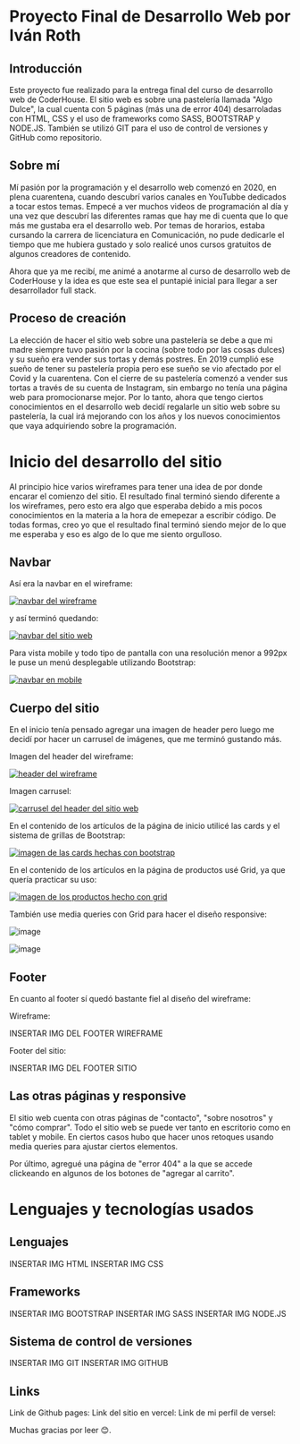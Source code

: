 # Proyecto Final de Desarrollo Web por Iván Roth

## Introducción

Este proyecto fue realizado para la entrega final del curso de desarrollo web de CoderHouse. El sitio web es sobre una pastelería llamada
"Algo Dulce", la cual cuenta con 5 páginas (más una de error 404) desarroladas con HTML, CSS y el uso de frameworks como SASS, BOOTSTRAP
y NODE.JS. También se utilizó GIT para el uso de control de versiones y GitHub como repositorio.

## Sobre mí

Mí pasión por la programación y el desarrollo web comenzó en 2020, en plena cuarentena, cuando descubrí varios canales en YouTubbe
dedicados a tocar estos temas. Empecé a ver muchos videos de programación al día y una vez que descubrí las diferentes ramas que hay
me di cuenta que lo que más me gustaba era el desarrollo web. Por temas de horarios, estaba cursando la carrera de licenciatura en
Comunicación, no pude dedicarle el tiempo que me hubiera gustado y solo realicé unos cursos gratuitos de algunos creadores de contenido.

Ahora que ya me recibí, me animé a anotarme al curso de desarrollo web de CoderHouse y la idea es que este sea el puntapié inicial para
llegar a ser desarrollador full stack.

## Proceso de creación

La elección de hacer el sitio web sobre una pastelería se debe a que mi madre siempre tuvo pasión por la cocina (sobre todo por las cosas
dulces) y su sueño era vender sus tortas y demás postres. En 2019 cumplió ese sueño de tener su pastelería propia pero ese sueño se vio 
afectado por el Covid y la cuarentena. Con el cierre de su pastelería comenzó a vender sus tortas a través de su cuenta de Instagram,
sin embargo no tenía una página web para promocionarse mejor. Por lo tanto, ahora que tengo ciertos conocimientos en el desarrollo web decidí 
regalarle un sitio web sobre su pastelería, la cual irá mejorando con los años y los nuevos conocimientos que vaya adquiriendo sobre la 
programación.

# Inicio del desarrollo del sitio

Al principio hice varios wireframes para tener una idea de por donde encarar el comienzo del sitio. El resultado final terminó siendo
diferente a los wireframes, pero esto era algo que esperaba debido a mis pocos conocimientos en la materia a la hora de emepezar a escribir
código. De todas formas, creo yo que el resultado final terminó siendo mejor de lo que me esperaba y eso es algo de lo que me siento
orgulloso.

## Navbar

Así era la navbar en el wireframe:

[<img src="img-readme/captura-navbar.png" alt="navbar del wireframe">](https://github.com/ivanroth000/mi-primer-repositorio/blob/master/img-readme/captura-navbar.png)


y así terminó quedando:

[<img src="img-readme/navbar-sitio.png" alt="navbar del sitio web">](https://github.com/ivanroth000/mi-primer-repositorio/blob/master/img-readme/navbar-sitio.png)


Para vista mobile y todo tipo de pantalla con una resolución menor a 992px le puse un menú desplegable utilizando Bootstrap:

[<img src="img-readme/navbar-mobile.png" alt="navbar en mobile">](https://github.com/ivanroth000/mi-primer-repositorio/blob/master/img-readme/navbar-mobile.png)


## Cuerpo del sitio

En el inicio tenía pensado agregar una imagen de header pero luego me decidí por hacer un carrusel de imágenes, que me terminó gustando
más.

Imagen del header del wireframe:

[<img src="img-readme/header-wireframe.png" alt="header del wireframe">](https://github.com/ivanroth000/mi-primer-repositorio/blob/master/img-readme/header-wireframe.png)


Imagen carrusel:

[<img src="img-readme/header-carrusel.png" alt="carrusel del header del sitio web">](https://github.com/ivanroth000/mi-primer-repositorio/blob/master/img-readme/header-carrusel.png)


En el contenido de los artículos de la página de inicio utilicé las cards y el sistema de grillas de Bootstrap:

[<img src="img-readme/articulos-inicio.png" alt="imagen de las cards hechas con bootstrap">](https://github.com/ivanroth000/mi-primer-repositorio/blob/master/img-readme/articulos-inicio.png)


En el contenido de los artículos en la página de productos usé Grid, ya que quería practicar su uso:

[<img src="img-readme/articulos-productos" alt="imagen de los productos hecho con grid">](https://github.com/ivanroth000/mi-primer-repositorio/blob/master/img-readme/articulos-productos.png)


También use media queries con Grid para hacer el diseño responsive:

![image](https://github.com/ivanroth000/mi-primer-repositorio/blob/master/img-readme/responsive-mobile.png)

![image](https://github.com/ivanroth000/mi-primer-repositorio/blob/master/img-readme/responsive-tablet.png)

## Footer

En cuanto al footer sí quedó bastante fiel al diseño del wireframe:

Wireframe:

INSERTAR IMG DEL FOOTER WIREFRAME

Footer del sitio:

INSERTAR IMG DEL FOOTER SITIO

## Las otras páginas y responsive

El sitio web cuenta con otras páginas de "contacto", "sobre nosotros" y "cómo comprar". Todo el sitio web se puede ver tanto en escritorio
como en tablet y mobile. En ciertos casos hubo que hacer unos retoques usando media queries para ajustar ciertos elementos.

Por último, agregué una página de "error 404" a la que se accede clickeando en algunos de los botones de "agregar al carrito".

# Lenguajes y tecnologías usados

## Lenguajes
INSERTAR IMG HTML
INSERTAR IMG CSS

## Frameworks
INSERTAR IMG BOOTSTRAP
INSERTAR IMG SASS
INSERTAR IMG NODE.JS

## Sistema de control de versiones
INSERTAR IMG GIT
INSERTAR IMG GITHUB

## Links

Link de Github pages:
Link del sitio en vercel:
Link de mi perfil de versel:

Muchas gracias por leer 😊.
